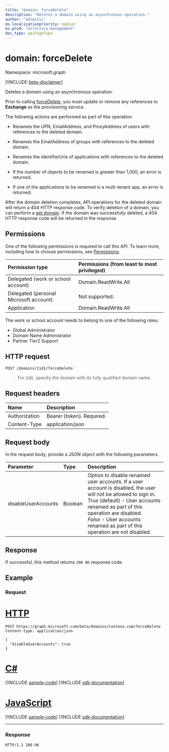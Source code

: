 ```yaml
---
title: "domain: forceDelete"
description: "Deletes a domain using an asynchronous operation."
author: "adimitui"
ms.localizationpriority: medium
ms.prod: "directory-management"
doc_type: apiPageType
---
```


# domain: forceDelete

Namespace: microsoft.graph

[!INCLUDE [beta-disclaimer](../../includes/beta-disclaimer.md)]

Deletes a domain using an asynchronous operation.

Prior to calling [forceDelete](domain-forcedelete.md), you must update or remove any references to **Exchange** as the provisioning service.

The following actions are performed as part of this operation:

* Renames the UPN, EmailAddress, and ProxyAddress of users with references to the deleted domain.

* Renames the EmailAddress of groups with references to the deleted domain.

* Renames the identifierUris of applications with references to the deleted domain.

* If the number of objects to be renamed is greater than 1,000, an error is returned.

* If one of the applications to be renamed is a multi-tenant app, an error is returned.

After the domain deletion completes, API operations for the deleted domain will return a 404 HTTP response code. To verify deletion of a domain, you can perform a [get domain](domain-get.md). If the domain was successfully deleted, a 404 HTTP response code will be returned in the response.

## Permissions

One of the following permissions is required to call this API. To learn more, including how to choose permissions, see [Permissions](/graph/permissions-reference).


|Permission type      | Permissions (from least to most privileged)              |
|:--------------------|:---------------------------------------------------------|
|Delegated (work or school account) | Domain.ReadWrite.All    |
|Delegated (personal Microsoft account) | Not supported.    |
|Application | Domain.ReadWrite.All |

The work or school account needs to belong to one of the following roles:

* Global Administrator
* Domain Name Administrator
* Partner Tier2 Support

## HTTP request

<!-- { "blockType": "ignored" } -->
```http
POST /domains/{id}/forceDelete
```

> For {id}, specify the domain with its fully qualified domain name.

## Request headers

| Name       | Description|
|:---------------|:----------|
| Authorization  | Bearer {token}. Required.|
| Content-Type  | application/json |

## Request body

In the request body, provide a JSON object with the following parameters.

| Parameter	   | Type	|Description|
|:---------------|:--------|:----------|
|disableUserAccounts|Boolean| Option to disable renamed user accounts. If a user account is disabled, the user will not be allowed to sign in.<br>*True* (default) - User accounts renamed as part of this operation are disabled.<br>*False* - User accounts renamed as part of this operation are not disabled. |

## Response

If successful, this method returns `200 OK` response code. 

## Example
### Request

# [HTTP](#tab/http)
<!-- {
  "blockType": "request",
  "name": "domain_forcedelete",
  "sampleKeys": ["contoso.com"]
}-->
```http
POST https://graph.microsoft.com/beta/domains/contoso.com/forceDelete
Content-type: application/json

{
  "disableUserAccounts": true
}
```

# [C#](#tab/csharp)
[!INCLUDE [sample-code](../includes/snippets/csharp/domain-forcedelete-csharp-snippets.md)]
[!INCLUDE [sdk-documentation](../includes/snippets/snippets-sdk-documentation-link.md)]

# [JavaScript](#tab/javascript)
[!INCLUDE [sample-code](../includes/snippets/javascript/domain-forcedelete-javascript-snippets.md)]
[!INCLUDE [sdk-documentation](../includes/snippets/snippets-sdk-documentation-link.md)]

---

### Response

<!-- {
  "blockType": "response"
} -->

```http
HTTP/1.1 200 OK
```
<!-- uuid: 8fcb5dbc-d5aa-4681-8e31-b001d5168d79
2015-10-25 14:57:30 UTC -->
<!--
{
  "type": "#page.annotation",
  "description": "domain: forcedelete",
  "keywords": "",
  "section": "documentation",
  "tocPath": "",
  "suppressions": [
  ]
}
-->


